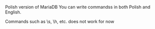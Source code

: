 Polish version of MariaDB
 
You can write commandss in both Polish and English.

Commands such as \s, \h, etc. does not work for now
